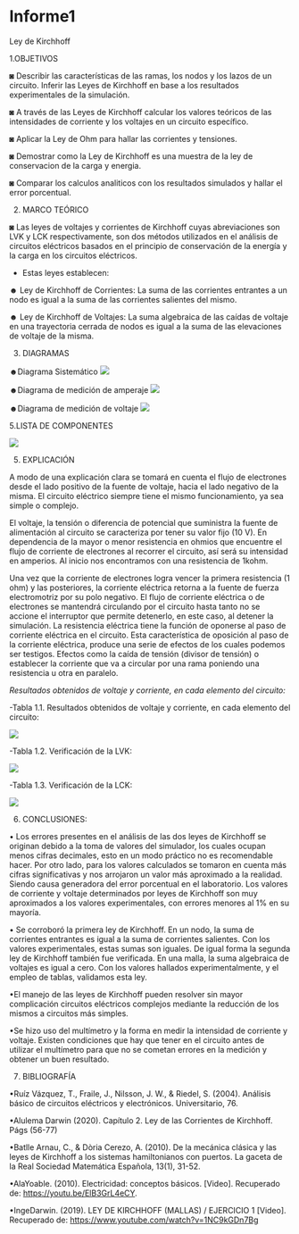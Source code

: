 # Informe1
Ley de Kirchhoff

1.OBJETIVOS 

◙ Describir las características de las ramas, los nodos y los lazos de un circuito. Inferir las Leyes de Kirchhoff en base a los resultados experimentales de la simulación. 

◙ A través de las Leyes de Kirchhoff	calcular los valores teóricos de las intensidades de corriente y los voltajes en un circuito específico.  

◙ Aplicar la Ley de Ohm para hallar las  corrientes y tensiones.

◙ Demostrar como la Ley de Kirchhoff es una muestra de la ley de conservacion de la carga y energia.

◙ Comparar los calculos analiticos con los resultados simulados y hallar el error porcentual.

2. MARCO TEÓRICO

◙ Las leyes de voltajes y corrientes de Kirchhoff cuyas abreviaciones son LVK y LCK respectivamente, son dos métodos utilizados en el análisis de circuitos eléctricos basados en el principio de conservación de la energía y la carga en los circuitos eléctricos.  

- Estas leyes establecen:

☻ Ley de Kirchhoff de Corrientes: La suma de las corrientes entrantes a un
nodo es igual a la suma de las corrientes salientes del mismo.

☻ Ley de Kirchhoff de Voltajes: La suma algebraica de las caídas de voltaje en una
trayectoria cerrada de nodos es igual a la suma de las elevaciones de voltaje de la misma.

3. DIAGRAMAS

☻Diagrama Sistemático
![](IMG/diagramasiste.jpg)

☻Diagrama de medición de amperaje
![](IMG/diagramacorri.jpg)


☻Diagrama de medición de voltaje
![](IMG/diagramavoltaje.jpg)

5.LISTA DE COMPONENTES

![](IMG/materiales.jpg)


5. EXPLICACIÓN 

A modo de una explicación clara se tomará en cuenta el flujo de electrones desde el lado positivo de la fuente de voltaje, hacia el lado negativo de la misma. El circuito eléctrico siempre tiene el mismo funcionamiento, ya sea simple o complejo. 

El voltaje, la tensión o diferencia de potencial que suministra la fuente de alimentación al circuito se caracteriza por tener su valor fijo (10 V). En dependencia de la mayor o menor resistencia en ohmios que encuentre el flujo de corriente de electrones al recorrer el circuito, así será su intensidad en amperios. Al inicio nos encontramos con una resistencia de 1kohm. 

Una vez que la corriente de electrones logra vencer la primera resistencia (1 ohm) y las posteriores, la corriente eléctrica retorna a la fuente de fuerza electromotriz por su polo negativo. El flujo de corriente eléctrica o de electrones se mantendrá circulando por el circuito hasta tanto no se accione el interruptor que permite detenerlo, en este caso, al detener la simulación. La resistencia eléctrica tiene la función de oponerse al paso de corriente eléctrica en el circuito. Esta característica de oposición al paso de la corriente eléctrica, produce una serie de efectos de los cuales podemos ser testigos. Efectos como la caída de tensión (divisor de tensión) o establecer la corriente que va a circular por una rama poniendo una resistencia u otra en paralelo.   

*Resultados obtenidos de voltaje y corriente, en cada elemento del circuito:*
 

-Tabla 1.1. Resultados obtenidos de voltaje y corriente, en cada elemento del circuito:

![](IMG/Captura.JPG)

-Tabla 1.2. Verificación de la LVK:

![](IMG/2.JPG)

-Tabla 1.3. Verificación de la LCK:

![](IMG/3.JPG)


6. CONCLUSIONES:

• Los errores presentes en el análisis de las dos leyes de Kirchhoff se originan debido a la toma de valores del simulador, los cuales ocupan menos cifras decimales, esto en un modo práctico no es recomendable hacer. Por otro lado, para los valores calculados se tomaron en cuenta más cifras significativas y nos arrojaron un valor más aproximado a la realidad. Siendo causa generadora del error porcentual en el laboratorio. Los valores de corriente y voltaje determinados por leyes de Kirchhoff son muy aproximados a los valores experimentales, con errores menores al 1% en su mayoría.

•	Se corroboró la primera ley de Kirchhoff. En un nodo, la suma de corrientes entrantes es igual a la suma de corrientes salientes. Con los valores experimentales, estas sumas son iguales. De igual forma la segunda ley de Kirchhoff también fue verificada. En una malla, la suma algebraica de voltajes es igual a cero. Con los valores hallados experimentalmente, y el empleo de tablas, validamos esta ley.

•El manejo de las leyes de Kirchhoff pueden resolver sin mayor complicación circuitos eléctricos complejos mediante la reducción de los mismos a circuitos más simples.

•Se hizo uso del multímetro y la forma en medir la intensidad de corriente y voltaje. Existen condiciones que hay que tener en el circuito antes
de utilizar el multímetro para que no se cometan errores en la medición y obtener un buen resultado.




7. BIBLIOGRAFÍA


•Ruíz Vázquez, T., Fraile, J., Nilsson, J. W., & Riedel, S. (2004). Análisis básico de circuitos eléctricos y electrónicos. Universitario, 76.

•Alulema Darwin (2020). Capítulo 2. Ley de las Corrientes de Kirchhoff. Págs (56-77) 

•Batlle Arnau, C., & Dòria Cerezo, A. (2010). De la mecánica clásica y las leyes de Kirchhoff a los sistemas hamiltonianos con puertos. La gaceta de la Real Sociedad Matemática Española, 13(1), 31-52.

•AlaYoable. (2010). Electricidad: conceptos básicos. [Video]. Recuperado de: https://youtu.be/ElB3GrL4eCY. 

•IngeDarwin. (2019). LEY DE KIRCHHOFF (MALLAS) / EJERCICIO 1 [Video]. Recuperado de: https://www.youtube.com/watch?v=1NC9kGDn7Bg


